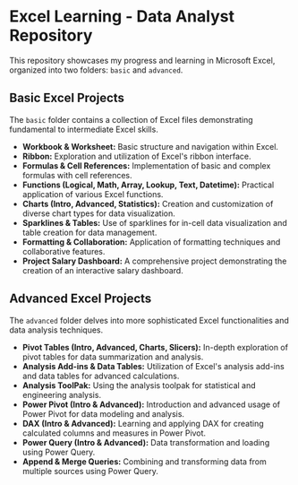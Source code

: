 # Excel Learning - Data Analyst Repository

This repository showcases my progress and learning in Microsoft Excel, organized into two folders: `basic` and `advanced`.

## Basic Excel Projects

The `basic` folder contains a collection of Excel files demonstrating fundamental to intermediate Excel skills.

* **Workbook & Worksheet:** Basic structure and navigation within Excel.
* **Ribbon:** Exploration and utilization of Excel's ribbon interface.
* **Formulas & Cell References:** Implementation of basic and complex formulas with cell references.
* **Functions (Logical, Math, Array, Lookup, Text, Datetime):** Practical application of various Excel functions.
* **Charts (Intro, Advanced, Statistics):** Creation and customization of diverse chart types for data visualization.
* **Sparklines & Tables:** Use of sparklines for in-cell data visualization and table creation for data management.
* **Formatting & Collaboration:** Application of formatting techniques and collaborative features.
* **Project Salary Dashboard:** A comprehensive project demonstrating the creation of an interactive salary dashboard.

## Advanced Excel Projects

The `advanced` folder delves into more sophisticated Excel functionalities and data analysis techniques.

* **Pivot Tables (Intro, Advanced, Charts, Slicers):** In-depth exploration of pivot tables for data summarization and analysis.
* **Analysis Add-ins & Data Tables:** Utilization of Excel's analysis add-ins and data tables for advanced calculations.
* **Analysis ToolPak:** Using the analysis toolpak for statistical and engineering analysis.
* **Power Pivot (Intro & Advanced):** Introduction and advanced usage of Power Pivot for data modeling and analysis.
* **DAX (Intro & Advanced):** Learning and applying DAX for creating calculated columns and measures in Power Pivot.
* **Power Query (Intro & Advanced):** Data transformation and loading using Power Query.
* **Append & Merge Queries:** Combining and transforming data from multiple sources using Power Query.

